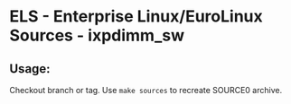 # ELS - Enterprise Linux/EuroLinux Sources - ixpdimm_sw
 
## Usage:
  Checkout branch or tag. Use `make sources` to recreate  SOURCE0 archive.
